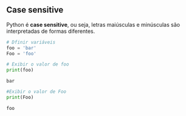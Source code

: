 ## Case sensitive

Python é **case sensitive**, ou seja, letras maiúsculas e minúsculas são
interpretadas de formas diferentes.


```python
# Dfinir variáveis
foo = 'bar'
Foo = 'foo'

# Exibir o valor de foo
print(foo)
```

```console
bar
```

```python
#Exibir o valor de Foo
print(Foo)
```

``` console
foo
```

